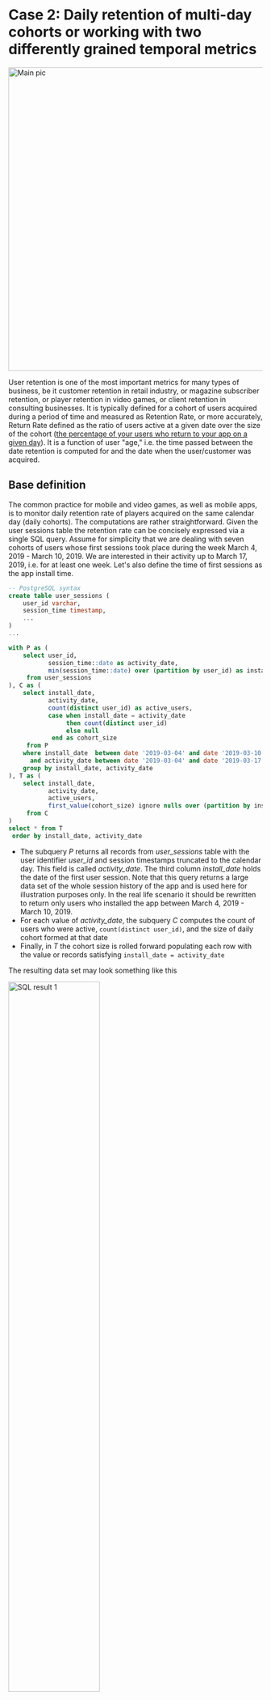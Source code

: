 # Case 2: Daily retention of multi-day cohorts or working with two differently grained temporal metrics



<div style="display: flex; justify-content: center;">
<img src="../pics/case2_0.jpeg" alt="Main pic" width="600"/>
</div>

<p></p>


User retention is one of the most important metrics for many types of business, be it customer retention in retail industry, or magazine subscriber retention, or player retention in video games, or client retention in consulting businesses. It is typically defined for a cohort of users acquired during a period of time and measured as Retention Rate, or more accurately, Return Rate defined as the ratio of users active at a given date over the size of the cohort ([the percentage of your users who return to your app on a given day](https://developer.yahoo.com/flurry/docs/analytics/lexicon/returnrate/)). It is a function of user "age," i.e. the time passed between the date retention is computed for and the date when the user/customer was acquired.


## Base definition

The common practice for mobile and video games, as well as mobile apps, is to monitor daily retention rate of players acquired on the same calendar day (daily cohorts).
The computations are rather straightforward. Given the user sessions table 
the retention rate can be concisely expressed via a single SQL query.
Assume for simplicity that we are dealing with seven cohorts of users whose first sessions took place during the week March 4, 2019 - March 10, 2019.  We are interested in their activity up to March 17, 2019, i.e. for at least one week. Let's also define the time of first sessions as the app install time.

```sql
-- PostgreSQL syntax
create table user_sessions (
    user_id varchar,
    session_time timestamp, 
    ...
)
...

with P as (
    select user_id, 
           session_time::date as activity_date,
           min(session_time::date) over (partition by user_id) as install_date
     from user_sessions
), C as (
    select install_date, 
           activity_date,
           count(distinct user_id) as active_users,
           case when install_date = activity_date 
                then count(distinct user_id) 
                else null
            end as cohort_size
     from P
    where install_date  between date '2019-03-04' and date '2019-03-10'
      and activity_date between date '2019-03-04' and date '2019-03-17'  
    group by install_date, activity_date  
), T as (
    select install_date, 
           activity_date, 
           active_users, 
           first_value(cohort_size) ignore nulls over (partition by install_date order by activity_date) as cohort_size
     from C
)
select * from T 
 order by install_date, activity_date
```


* The subquery *P* returns all records from *user_sessions* table with the user identifier *user_id* and session timestamps truncated to the calendar day. This field is called *activity_date*. The third column *install_date* holds the date of the first user session. Note that this query returns a large data set of the whole session history of the app and is used here for illustration purposes only. In the real life scenario it should be rewritten to return only users who installed the app between March 4, 2019 - March 10, 2019.
* For each value of *activity_date*, the subquery *C* computes the count of users who were active, ``count(distinct user_id)``, and the size of daily cohort formed at that date
* Finally, in *T* the cohort size is rolled forward populating each row with the value or records satisfying ``install_date = activity_date``



The resulting data set may look something like this


<img src="../pics/case2_1.jpeg" alt="SQL result 1" align="center" width="60%"/>


The retention rate is easily computed for each cohort and each activity date as the ratio ``active_users/cohort_size``. 
At the same time the cohort "age" is calculated as the time difference between activity date and install date.
With the subquery *T* defined above,  
```sql
...
, R as (
    select install_date, 
           activity_date, 
           active_users, 
           cohort_size, 
           datediff(day, install_date, activity_date) as user_age,
           active_users::float/cohort_size::float as retention_rate
      from T     
)
select * from R
order by install_date, activity_date
```



<img src="../pics/case2_2.jpeg" alt="SQL result 2" align="center" width="60%"/>



Note that this calculation is not entirely accurate because of rounding errors introduced by the date arithmetic of SQL. If we had carried out *install_time* and *session_time* from subquery *P*, more precise version can be obtained with the more accurate statement
`floor(datediff(second, install_time, session_time)::float/86400.0) `

Finally, plotting retention rates against user age gives us the so called retention curves or retention profiles of the seven daily cohorts.


<img src="../pics/case2_3.jpeg" alt="SQL result 2" align="center" width="60%"/>



No alt text provided for this image
Let's consider now the situation when we need to summarize these seven curves, as would be in the case of some sort of campaign running for a week. In short, we need to merge these seven lines into a single retention curve. The most natural way to do so is to compute the average rate over all user ages with the query


```sql
...
, R as (
    ...
)
select user_age, mean(retention_rate) as retention_rate
  from R
 group by user_age
 order by user_age
```


This yields the following result:

<img src="../pics/case2_4.jpeg" alt="SQL result 2" align="center" width="60%"/>


<p>
</p>

## Discussion and alternative approach


Although useful and commonly used, the described methods of averaging may not be entirely satisfactory. In situations of user acquisition campaigns spanning a few days (say, a week), or A/B tests concerning retention of new users and running for several days, the averages have certain disadvantages. Breaking down the multi-day cohort into daily sub-cohorts smoothes the data and hides day-by-day differences between individual acquisition days. Another disadvantage is the constantly changing results - each new day adds players to all age groups requiring recalculation of all the numbers. This makes the average retention computed so far change as the tomorrow's data become available. This complication is rooted in the choice of user age as an independent variable. Finally, in the scenario of A/B tests early insights are highly valuable as the experimental settings may badly affect the user experience and calling for the early test cancellation. The averaging method requires enough data collected before the informative conclusions can be made. In the example above, two weeks need to pass since the start of the experiment to produce the charts shown. It would be better if the data computed today would not change tomorrow when the new daily cohort joins.

Luckily, there exists another way to compute retention of a multi-day cohort of new users. The main idea consists of looking at the cohort as it is being formed over time. The time variable in this approach is not the player age but the age of the cohort itself, that is, the count of days since the cohort inception day. On the first day of cohort formation, the retention rate is obviously 100%. On the second day. the count of active users are the count of those who were active on this day of the cohort existence. This number includes users acquired on the day two plus users acquired on the first day who came back on the second day. For the third day, active users are those who are acquired on day three (assuming the cohort is still being formed) plus users acquired on the first two days who returned on the day three. And so on.

At the same time, the size of the cohort grows every day as the acquisition process continues. The retention rate for day X therefore is the ratio of active users on day X divided by the cohort size at day X. Once the cohort formation is complete, the formula does not change. For each date it is the ratio of active users over the full cohort size as measured on the same day. After the completion date the cohort size does not change; the denominator is a constant.

Implementation of these calculations in SQL relies on window functions again. 

```sql
with P as (
    select user_id, 
           session_time::date as activity_date,
           min(session_time::date) over (partition by user_id) as install_date
     from user_sessions
), C as (
    select install_date, 
           activity_date,
           count(distinct user_id)  
             over (partition by datediff(day, date '2019-02-04', activity_date) ) as active_users,
           case when install_date = activity_date 
                then user_id
                else null
            end as user_install
     from P
    where install_date  between date '2019-03-04' and date '2019-03-10'
      and activity_date between date '2019-03-04' and date '2019-03-17'   
),  D as (
    select activity_date, 
           active_users,
           count(distinct user_install) as daily_installs
     from C     
    group by activity_date, active_users
), S as (
    select activity_date, 
           active_users, 
           sum(daily_installs) over (order by activity_date) as cohort_size
     from D
)
select activity_date, 
       active_users::float/cohort_size::float as retenttion_rate  
     from S
 order by activity_date

```

The principal part of calculations is the subquery C. There is no aggregation by install and activity dates anymore. Instead, the query returns the count of active users by their activity calendar date and the *user_id* for users who were acquired on that date. Notice the use of `distinct` in calculations of active users. Since there is no partitioning by install date, the result is the count of all users who showed up at the day when the cohort was `datediff(day, date'2019-03-04', activity_date)` days old. This is the number we need for the numerator in the retention rate formula.

To obtain the denominator, we need to compute cohort size for each day of the cohort existence, i.e. for each value of *activity_date*. We do it in two steps. First, in D we compute daily installs, and then the subquery S returns the cumulative sum of these counts yielding the cohort size accumulated by the date *activity_date*. The final result is shown below.


<img src="../pics/case2_5.jpeg" alt="SQL result 3" align="center" width="60%"/>


<p>
</p>

The drop at `cohort age = 7 days` marks the end of cohort formation period. We see that he retention rate declines linearly after day `7`, similarly to the conventional retention rate discussed earlier. The difference, however, is essential as the x-axis is the age of the cohort, not the age of users.

As noted above, in this approach the historical data remains immutable allowing for quicker decisions during the cohort formation. This is particularly important in cases of risky A/B tests, say, prompt evaluation of acquisition channels.

In those situations where two or more cohorts are compared to each other, the query above requires certain modifications. The subquery *P* needs to return the user group identifier *group_name*, window functions in *C* and *S* require partitioning by *group_name*, and *group_name* has to be added to the `group by` clause of subquery *D*. An example for the two group test may look like this.  


<img src="../pics/case2_6.jpeg" alt="SQL result 4" align="center" width="60%"/>


<p>
</p>

The difference between two cohorts is clearly seen here, as well as the day when their retention rates began to separate significantly. After the cohorts completion date, that is, `day 7`, both groups demonstrate similar decay rate (the curves appear almost parallel for days `8-13`). This suggests that the differences in retention might have been caused by different user experience during the cohorts formation period, possibly attributable to accidental and uncontrolled external factors deserving further investigation.


<img src="../pics/case2_7.jpeg" alt="SQL result 5" align="center" width="60%"/>


<p>
</p>

Retention rates computed by averaging over user ages shown above hides these differences and does not reveal fine details. Except for the fact that the retention rate of one group is better than another, there is no additional information to be inferred from this chart.


<p align='right'>
May 2019
</p>
